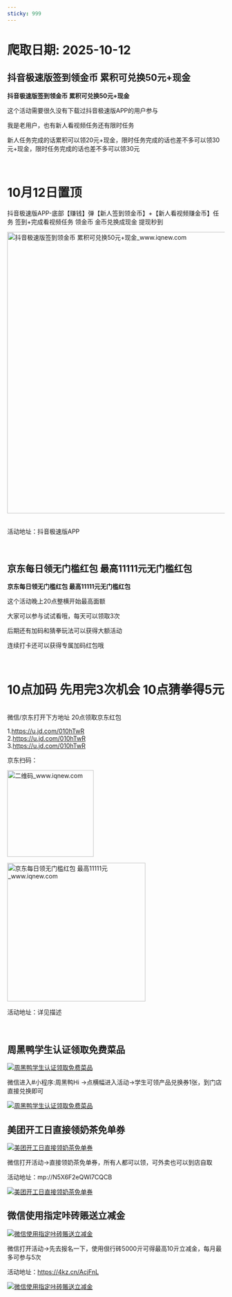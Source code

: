 ```yaml
---
sticky: 999
---
```

# 爬取日期: 2025-10-12
## 抖音极速版签到领金币 累积可兑换50元+现金

<p><strong>抖音极速版签到领金币 累积可兑换50元+现金</strong></p>
<p>这个活动需要很久没有下载过抖音极速版APP的用户参与</p>
<p>我是老用户，也有新人看视频任务还有限时任务</p>
<p>新人任务完成的话累积可以领20元+现金，限时任务完成的话也差不多可以领30元+现金，限时任务完成的话也差不多可以领30元</p>
<p>&nbsp;</p>
<h1>10月12日置顶</h1>
<p>抖音极速版APP-底部【赚钱】弹【新人签到领金币】+【新人看视频赚金币】任务 签到+完成看视频任务 领金币 金币兑换成现金 提现秒到</p>
<p><img alt="抖音极速版签到领金币 累积可兑换50元+现金_www.iqnew.com" src="https://image.smallfawn.work/?url=https://img.iqnew.com/d/file/p/2025/09/23/18fe2e1a4ad2d9fd8e73b3fce364e532.jpg" style="width: 650px; *//* height: 704px;" referrerpolicy="no-referrer"></p>
<p><br>活动地址：抖音极速版APP</p><br>
                    
                    
                

## 京东每日领无门槛红包 最高11111元无门槛红包

<p><strong>京东每日领无门槛红包 最高11111元无门槛红包</strong></p>
<p>这个活动晚上20点整横开始最高面额</p>
<p>大家可以参与试试看哦，每天可以领取3次</p>
<p>后期还有加码和猜拳玩法可以获得大额活动</p>
<p>连续打卡还可以获得专属加码红包哦</p>
<p>&nbsp;</p>
<h1>10点加码 先用完3次机会 10点猜拳得5元</h1>
<p><br>微信/京东打开下方地址 20点领取京东红包</p>
<p>1.<a target="_blank" href="https://u.jd.com/010hTwR">https://u.jd.com/010hTwR</a><br>2.<a target="_blank" href="https://u.jd.com/010hTwR">https://u.jd.com/010hTwR</a><br>3.<a target="_blank" href="https://u.jd.com/010hTwR">https://u.jd.com/010hTwR</a></p>
<p>京东扫码：</p>
<p><img alt="二维码_www.iqnew.com" src="https://image.smallfawn.work/?url=https://img.iqnew.com/d/file/p/2025/10/09/23396a058e6ff797c479adfed8511fa1.jpg" style="width: 200px; *//* height: 220px;" referrerpolicy="no-referrer"></p>
<p><img alt="京东每日领无门槛红包 最高11111元_www.iqnew.com" src="https://image.smallfawn.work/?url=https://img.iqnew.com/d/file/p/2025/10/09/3c4539b8c84bc58f329f7de633f9f2a5.jpg" style="width: 320px; *//* height: 613px;" referrerpolicy="no-referrer"></p>
<p>活动地址：详见描述</p><br>
                    
                    
                

## 周黑鸭学生认证领取免费菜品
<p>
    <a rel="nofollow" target="_blank" href="https://www.qqhjy6.xyz/caiji/data/images/2025-10-10/06bf6ee6db9446563aac92eed5fc1fe6.jpg"><img src="https://image.smallfawn.work/?url=https://www.qqhjy6.xyz/caiji/data/images/2025-10-10/06bf6ee6db9446563aac92eed5fc1fe6.jpg" title="周黑鸭学生认证领取免费菜品 " alt="周黑鸭学生认证领取免费菜品 " referrerpolicy="no-referrer"></a> 
</p>
<p>
    微信进入#小程序:周黑鸭Hi -&gt;点横幅进入活动-&gt;学生可领产品兑换券1张，到门店直接兑换即可
</p>
<p>
    <a rel="nofollow" target="_blank" href="https://www.qqhjy6.xyz/caiji/data/images/2025-10-10/3f38ef1898ae3d5e94e9ce5464a37aa9.jpg"><img src="https://image.smallfawn.work/?url=https://www.qqhjy6.xyz/caiji/data/images/2025-10-10/3f38ef1898ae3d5e94e9ce5464a37aa9.jpg" title="周黑鸭学生认证领取免费菜品 " alt="周黑鸭学生认证领取免费菜品 " referrerpolicy="no-referrer"></a> 
</p>

## 美团开工日直接领奶茶免单券
<p>
    <a rel="nofollow" target="_blank" href="https://www.qqhjy6.xyz/caiji/data/images/2025-10-10/62923544f2afff27cff0a4d9bcaf57e5.jpg"><img src="https://image.smallfawn.work/?url=https://www.qqhjy6.xyz/caiji/data/images/2025-10-10/62923544f2afff27cff0a4d9bcaf57e5.jpg" title="美团开工日直接领奶茶免单券 " alt="美团开工日直接领奶茶免单券 " referrerpolicy="no-referrer"></a> 
</p>
<p>
    微信打开活动-&gt;直接领奶茶免单券，所有人都可以领，可外卖也可以到店自取
</p>
<p>
    活动地址：mp://N5X6F2eQWl7CQCB
</p>
<p>
    <a rel="nofollow" target="_blank" href="https://www.qqhjy6.xyz/caiji/data/images/2025-10-10/64a1adf78a4ec9055831000064125854.jpg"><img src="https://image.smallfawn.work/?url=https://www.qqhjy6.xyz/caiji/data/images/2025-10-10/64a1adf78a4ec9055831000064125854.jpg" title="美团开工日直接领奶茶免单券 " alt="美团开工日直接领奶茶免单券 " referrerpolicy="no-referrer"></a> 
</p>

## 微信使用指定咔砖賬送立减金
<p>
    <a rel="nofollow" target="_blank" href="https://www.qqhjy6.xyz/caiji/data/images/2025-10-10/06c223ab9286f82b010138cd642f895c.jpg"><img src="https://image.smallfawn.work/?url=https://www.qqhjy6.xyz/caiji/data/images/2025-10-10/06c223ab9286f82b010138cd642f895c.jpg" title="微信使用指定咔砖賬送立减金 " alt="微信使用指定咔砖賬送立减金 " referrerpolicy="no-referrer"></a> 
</p>
<p>
    微信打开活动-&gt;先去报名一下，使用佷行砖5000亓可得最高10亓立减金，每月最多可参与5次
</p>
<p>
    活动地址：<a rel="nofollow" target="_blank" href="https://4kz.cn/AcjFnL">https://4kz.cn/AcjFnL</a> 
</p>
<p>
    <a rel="nofollow" target="_blank" href="https://www.qqhjy6.xyz/caiji/data/images/2025-10-10/ba53b9b9f58ea07671ebb09de6d8e0d3.jpg"><img src="https://image.smallfawn.work/?url=https://www.qqhjy6.xyz/caiji/data/images/2025-10-10/ba53b9b9f58ea07671ebb09de6d8e0d3.jpg" title="微信使用指定咔砖賬送立减金 " alt="微信使用指定咔砖賬送立减金 " referrerpolicy="no-referrer"></a> 
</p>

